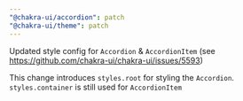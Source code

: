 ```yaml
---
"@chakra-ui/accordion": patch
"@chakra-ui/theme": patch
---
```


Updated style config for `Accordion` & `AccordionItem` (see
https://github.com/chakra-ui/chakra-ui/issues/5593)

This change introduces `styles.root` for styling the `Accordion`.
`styles.container` is still used for `AccordionItem`

